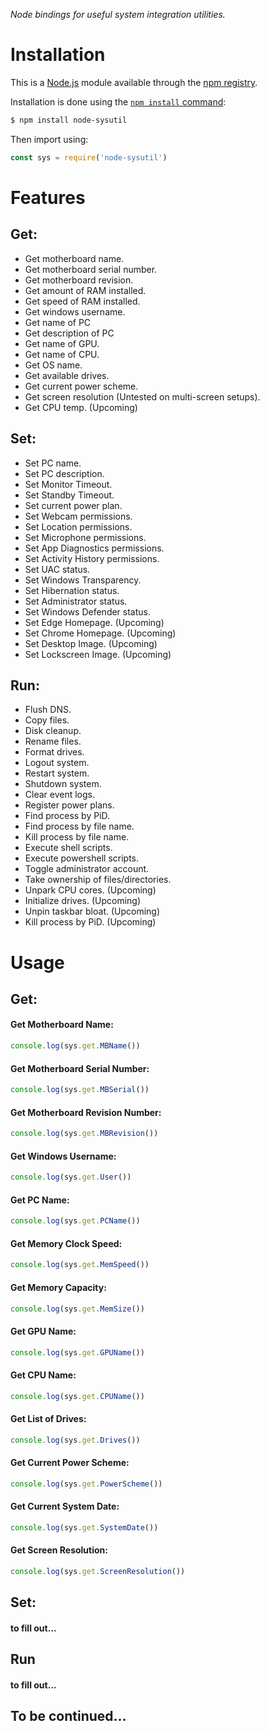 *Node bindings for useful system integration utilities.*

# Installation

This is a [Node.js](https://nodejs.org/en/) module available through the
[npm registry](https://www.npmjs.com/).

Installation is done using the
[`npm install` command](https://docs.npmjs.com/getting-started/installing-npm-packages-locally):

```bash
$ npm install node-sysutil
```

Then import using:

```js
const sys = require('node-sysutil')
```

# Features
## Get:
* Get motherboard name.
* Get motherboard serial number.
* Get motherboard revision.
* Get amount of RAM installed.
* Get speed of RAM installed.
* Get windows username.
* Get name of PC
* Get description of PC
* Get name of GPU.
* Get name of CPU.
* Get OS name.
* Get available drives.
* Get current power scheme.
* Get screen resolution (Untested on multi-screen setups).
* Get CPU temp. (Upcoming)

## Set: 
* Set PC name.
* Set PC description.
* Set Monitor Timeout.
* Set Standby Timeout.
* Set current power plan.
* Set Webcam permissions.
* Set Location permissions.
* Set Microphone permissions.
* Set App Diagnostics permissions.
* Set Activity History permissions.
* Set UAC status.
* Set Windows Transparency.
* Set Hibernation status.
* Set Administrator status.
* Set Windows Defender status.
* Set Edge Homepage. (Upcoming)
* Set Chrome Homepage. (Upcoming)
* Set Desktop Image. (Upcoming)
* Set Lockscreen Image. (Upcoming)

## Run:
* Flush DNS.
* Copy files.
* Disk cleanup.
* Rename files.
* Format drives.
* Logout system.
* Restart system.
* Shutdown system.
* Clear event logs.
* Register power plans.
* Find process by PiD.
* Find process by file name.
* Kill process by file name.
* Execute shell scripts.
* Execute powershell scripts.
* Toggle administrator account.
* Take ownership of files/directories.
* Unpark CPU cores. (Upcoming)
* Initialize drives. (Upcoming)
* Unpin taskbar bloat. (Upcoming)
* Kill process by PiD. (Upcoming)

# Usage

## Get:

#### Get Motherboard Name:

```js
console.log(sys.get.MBName())
```

#### Get Motherboard Serial Number:

```js
console.log(sys.get.MBSerial())
```

#### Get Motherboard Revision Number:

```js
console.log(sys.get.MBRevision())
```

#### Get Windows Username:

```js
console.log(sys.get.User())
```

#### Get PC Name:

```js
console.log(sys.get.PCName())
```

#### Get Memory Clock Speed:

```js
console.log(sys.get.MemSpeed())
```

#### Get Memory Capacity:

```js
console.log(sys.get.MemSize())
```

#### Get GPU Name:

```js
console.log(sys.get.GPUName())
```

#### Get CPU Name:

```js
console.log(sys.get.CPUName())
```

#### Get List of Drives:

```js
console.log(sys.get.Drives())
```

#### Get Current Power Scheme:

```js
console.log(sys.get.PowerScheme())
```

#### Get Current System Date:

```js
console.log(sys.get.SystemDate())
```

#### Get Screen Resolution:

```js
console.log(sys.get.ScreenResolution())
```

## Set:

#### to fill out...

## Run

#### to fill out...

## To be continued...